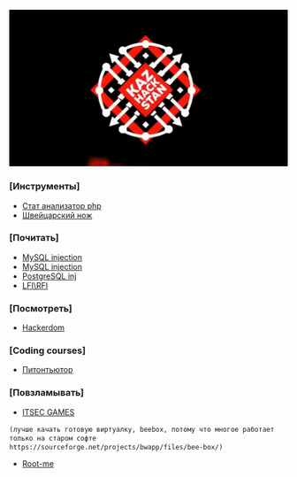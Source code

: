 ![KazHackStan](https://github.com/Zulbukharov/KazHackStan_References/blob/master/img/download.jpeg "1")

### [Инструменты]
* [Стат анализатор php](http://rips-scanner.sourceforge.net/)
* [Швейцарский нож](https://portswigger.net/burp)

### [Почитать]
* [MySQL injection](https://rdot.org/forum/showthread.php?t=124)
* [MySQL injection](https://rdot.org/forum/showthread.php?t=826)
* [PostgreSQL inj](https://rdot.org/forum/showthread.php?t=24)
* [LFI\RFI](https://rdot.org/forum/showthread.php?t=343)

### [Посмотреть]
* [Hackerdom](https://www.youtube.com/user/h4ckerdom/)

### [Coding courses]
* [Питонтьютор](http://pythontutor.ru/)

### [Повзламывать]
* [ITSEC GAMES](http://www.itsecgames.com/) 
```
(лучше качать готовую виртуалку, beebox, потому что многое работает только на старом софте
https://sourceforge.net/projects/bwapp/files/bee-box/)
```
* [Root-me](https://root-me.org)
